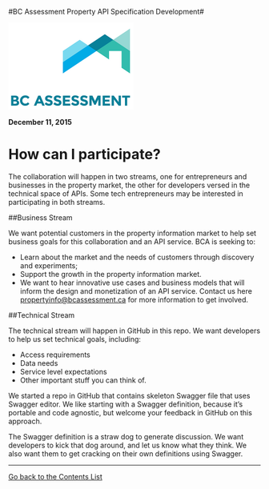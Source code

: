 #BC Assessment Property API Specification Development#


<img src="https://raw.githubusercontent.com/BCDevExchange/BCDevExchange-Programs/master/Programs/Logos/BCA%20primary%20logo.jpg" height="173" width="250"></a> 

**December 11, 2015**


# How can I participate?

The collaboration will happen in two streams, one for entrepreneurs and businesses in the property market, the other for developers versed in the technical space of APIs. Some tech entrepreneurs may be interested in participating in both streams.

##Business Stream

We want potential customers in the property information market to help set business goals for this collaboration and an API service.  BCA is seeking to:



- Learn about the market and the needs of customers through discovery and experiments;
- Support the growth in the property information market.
- We want to hear innovative use cases and business models that will inform the design and monetization of an API service. Contact us here [propertyinfo@bcassessment.ca](mailto:propertyinfo@bcassessment.ca) for more information to get involved.

##Technical Stream

The technical stream will happen in GitHub in this repo. We want developers to help us set technical goals, including:



- Access requirements
- Data needs
- Service level expectations
- Other important stuff you can think of.

We started a repo in GitHub that contains skeleton Swagger file that uses Swagger editor. 
We like starting with a Swagger definition, because it’s portable and code agnostic, but welcome your feedback in GitHub on this approach.

The Swagger definition is a straw dog to generate discussion. We want developers to kick that dog around, and let us know what they think. We also want them to get cracking on their own definitions using Swagger.

----------

[Go back to the Contents List](README.md)

